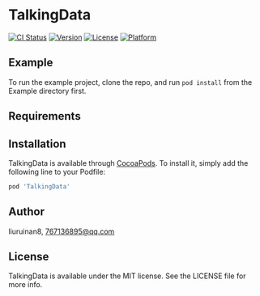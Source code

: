 # TalkingData

[![CI Status](http://img.shields.io/travis/liuruinan8/TalkingData.svg?style=flat)](https://travis-ci.org/liuruinan8/TalkingData)
[![Version](https://img.shields.io/cocoapods/v/TalkingData.svg?style=flat)](http://cocoapods.org/pods/TalkingData)
[![License](https://img.shields.io/cocoapods/l/TalkingData.svg?style=flat)](http://cocoapods.org/pods/TalkingData)
[![Platform](https://img.shields.io/cocoapods/p/TalkingData.svg?style=flat)](http://cocoapods.org/pods/TalkingData)

## Example

To run the example project, clone the repo, and run `pod install` from the Example directory first.

## Requirements

## Installation

TalkingData is available through [CocoaPods](http://cocoapods.org). To install
it, simply add the following line to your Podfile:

```ruby
pod 'TalkingData'
```

## Author

liuruinan8, 767136895@qq.com

## License

TalkingData is available under the MIT license. See the LICENSE file for more info.

